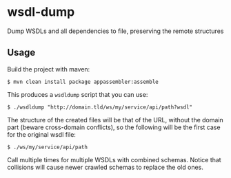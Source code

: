 # wsdl-dump
Dump WSDLs and all dependencies to file, preserving the remote structures

## Usage
Build the project with maven:

    $ mvn clean install package appassembler:assemble

This produces a `wsdldump` script that you can use:

    $ ./wsdldump "http://domain.tld/ws/my/service/api/path?wsdl"

The structure of the created files will be that of the URL, without the domain part (beware cross-domain conflicts), so the following will be the first case for the original wsdl file:

    $ ./ws/my/service/api/path


Call multiple times for multiple WSDLs with combined schemas. Notice that collisions will cause newer crawled schemas to replace the old ones.
